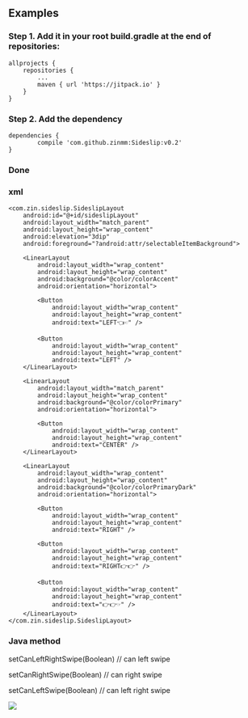 ## Examples

### Step 1. Add it in your root build.gradle at the end of repositories:

    allprojects {
    	repositories {
    		...
    		maven { url 'https://jitpack.io' }
    	}
    }


### Step 2. Add the dependency

	dependencies {
	        compile 'com.github.zinmm:Sideslip:v0.2'
	}


### Done





### xml

    <com.zin.sideslip.SideslipLayout
        android:id="@+id/sideslipLayout"
        android:layout_width="match_parent"
        android:layout_height="wrap_content"
        android:elevation="3dip"
        android:foreground="?android:attr/selectableItemBackground">
    
        <LinearLayout
            android:layout_width="wrap_content"
            android:layout_height="wrap_content"
            android:background="@color/colorAccent"
            android:orientation="horizontal">
    
            <Button
                android:layout_width="wrap_content"
                android:layout_height="wrap_content"
                android:text="LEFT👈☜" />
    
            <Button
                android:layout_width="wrap_content"
                android:layout_height="wrap_content"
                android:text="LEFT" />
        </LinearLayout>
    
        <LinearLayout
            android:layout_width="match_parent"
            android:layout_height="wrap_content"
            android:background="@color/colorPrimary"
            android:orientation="horizontal">
    
            <Button
                android:layout_width="wrap_content"
                android:layout_height="wrap_content"
                android:text="CENTER" />
        </LinearLayout>
    
        <LinearLayout
            android:layout_width="wrap_content"
            android:layout_height="wrap_content"
            android:background="@color/colorPrimaryDark"
            android:orientation="horizontal">
    
            <Button
                android:layout_width="wrap_content"
                android:layout_height="wrap_content"
                android:text="RIGHT" />
    
            <Button
                android:layout_width="wrap_content"
                android:layout_height="wrap_content"
                android:text="RIGHT👉👉" />
    
            <Button
                android:layout_width="wrap_content"
                android:layout_height="wrap_content"
                android:text="👉👉☞" />
        </LinearLayout>
    </com.zin.sideslip.SideslipLayout>



### Java method

setCanLeftRightSwipe(Boolean)  // can left swipe

setCanRightSwipe(Boolean)      // can right swipe

setCanLeftSwipe(Boolean)       // can left right swipe

[![](https://jitpack.io/v/zinmm/Sideslip.svg)](https://jitpack.io/#zinmm/Sideslip)